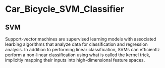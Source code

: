 # Car_Bicycle_SVM_Classifier

## SVM

Support-vector machines are supervised learning models with associated learbing algorithms that analyze data for classification and regression analysis. In addition to performing linear classification, SVMs can efficientlz perform a non-linear classification using what is called the kernel trick, implicitly mapping their inputs into high-dimensional feature spaces.

